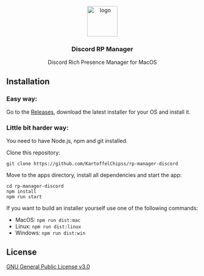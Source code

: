 <p align="center">
  <img height="80px" width="80px" src="https://file.strassburger.dev/discordrp.png" alt="logo">
  <h3 align="center">Discord RP Manager</h3>

  <p align="center">Discord Rich Presence Manager for MacOS</p>
</p>

## Installation

### Easy way:

Go to the [Releases](https://github.com/KartoffelChipss/rp-manager-discord/releases), download the latest installer for your OS and install it.

### Little bit harder way:

You need to have Node.js, npm and git installed.

Clone this repository:
```
git clone https://github.com/KartoffelChipss/rp-manager-discord
```
Move to the apps directory, install all dependencies and start the app:
```
cd rp-manager-discord
npm install
npm run start
```
If you want to build an installer yourself use one of the following commands:
- MacOS: `npm run dist:mac`
- Linux: `npm run dist:linux`
- Windows: `npm run dist:win`

## License

[GNU General Public License v3.0](https://github.com/KartoffelChipss/rp-manager-discord/blob/main/LICENSE)
